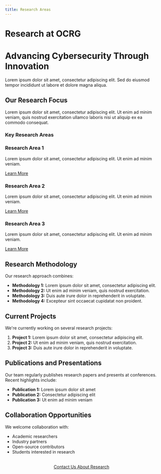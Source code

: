 ```yaml
---
title: Research Areas
---
```


# Research at OCRG

<div class="hero research">
  <h1>Advancing Cybersecurity Through Innovation</h1>
  <p>Lorem ipsum dolor sit amet, consectetur adipiscing elit. Sed do eiusmod tempor incididunt ut labore et dolore magna aliqua.</p>
</div>

## Our Research Focus

Lorem ipsum dolor sit amet, consectetur adipiscing elit. Ut enim ad minim veniam, quis nostrud exercitation ullamco laboris nisi ut aliquip ex ea commodo consequat.

### Key Research Areas

<div class="feature-grid">
  <div class="feature-card">
    <h3>Research Area 1</h3>
    <p>Lorem ipsum dolor sit amet, consectetur adipiscing elit. Ut enim ad minim veniam.</p>
    <a href="area1/" class="btn btn-outline">Learn More</a>
  </div>
  
  <div class="feature-card">
    <h3>Research Area 2</h3>
    <p>Lorem ipsum dolor sit amet, consectetur adipiscing elit. Ut enim ad minim veniam.</p>
    <a href="area2/" class="btn btn-outline">Learn More</a>
  </div>

  <div class="feature-card">
    <h3>Research Area 3</h3>
    <p>Lorem ipsum dolor sit amet, consectetur adipiscing elit. Ut enim ad minim veniam.</p>
    <a href="area3/" class="btn btn-outline">Learn More</a>
  </div>
</div>

## Research Methodology

Our research approach combines:

- **Methodology 1:** Lorem ipsum dolor sit amet, consectetur adipiscing elit.
- **Methodology 2:** Ut enim ad minim veniam, quis nostrud exercitation.
- **Methodology 3:** Duis aute irure dolor in reprehenderit in voluptate.
- **Methodology 4:** Excepteur sint occaecat cupidatat non proident.

## Current Projects

We're currently working on several research projects:

1. **Project 1:** Lorem ipsum dolor sit amet, consectetur adipiscing elit.
2. **Project 2:** Ut enim ad minim veniam, quis nostrud exercitation.
3. **Project 3:** Duis aute irure dolor in reprehenderit in voluptate.

## Publications and Presentations

Our team regularly publishes research papers and presents at conferences. Recent highlights include:

- **Publication 1:** Lorem ipsum dolor sit amet
- **Publication 2:** Consectetur adipiscing elit
- **Publication 3:** Ut enim ad minim veniam

## Collaboration Opportunities

We welcome collaboration with:

- Academic researchers
- Industry partners
- Open-source contributors
- Students interested in research

<div style="text-align: center; margin: 2rem 0;">
  <a href="../contact/" class="btn btn-primary">Contact Us About Research</a>
</div> 